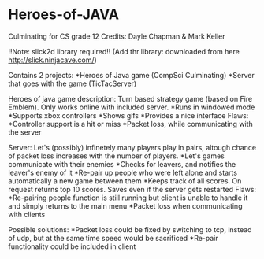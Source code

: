# Heroes-of-JAVA
Culminating for CS grade 12
Credits: Dayle Chapman & Mark Keller

!!Note: slick2d library required!!
(Add thr library: downloaded from here http://slick.ninjacave.com/)

Contains 2 projects:
	*Heroes of Java game (CompSci Culminating)
	*Server that goes with the game (TicTacServer)

Heroes of java game description:
Turn based strategy game (based on Fire Emblem). Only works online with included server.
	*Runs in windowed mode
	*Supports xbox controllers
	*Shows gifs
	*Provides a nice interface
Flaws:
	*Controller support is a hit or miss
	*Packet loss, while communicating with the server

Server:
Let's (possibly) infinetely many players play in pairs, altough chance of packet loss increases with the number of players.
	*Let's games communicate with their enemies
	*Checks for leavers, and notifies the leaver's enemy of it
	*Re-pair up people who were left alone and starts automatically a new game between them
	*Keeps track of all scores. On request returns top 10 scores. Saves even if the server gets restarted
Flaws:
	*Re-pairing people function is still running but client is unable to handle it and simply returns to the main menu
	*Packet loss when communicating with clients

Possible solutions:
	*Packet loss could be fixed by switching to tcp, instead of udp, but at the same time speed would be sacrificed
	*Re-pair functionality could be included in client

